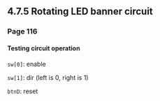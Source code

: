 4.7.5 Rotating LED banner circuit
---------------------------------

### Page 116

#### Testing circuit operation

`sw[0]`: enable


`sw[1]`: dir (left is 0, right is 1)


`btnD`: reset


